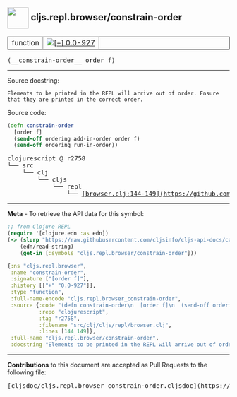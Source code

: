 ## <img width="48px" valign="middle" src="http://i.imgur.com/Hi20huC.png"> cljs.repl.browser/constrain-order

 <table border="1">
<tr>

<td>function</td>
<td><a href="https://github.com/cljsinfo/cljs-api-docs/tree/0.0-927"><img valign="middle" alt="[+] 0.0-927" src="https://img.shields.io/badge/+-0.0--927-lightgrey.svg"></a> </td>
</tr>
</table>

 <samp>
(__constrain-order__ order f)<br>
</samp>

---




Source docstring:

```
Elements to be printed in the REPL will arrive out of order. Ensure
that they are printed in the correct order.
```

Source code:

```clj
(defn constrain-order
  [order f]
  (send-off ordering add-in-order order f)
  (send-off ordering run-in-order))
```

 <pre>
clojurescript @ r2758
└── src
    └── clj
        └── cljs
            └── repl
                └── <ins>[browser.clj:144-149](https://github.com/clojure/clojurescript/blob/r2758/src/clj/cljs/repl/browser.clj#L144-L149)</ins>
</pre>


---

__Meta__ - To retrieve the API data for this symbol:

```clj
;; from Clojure REPL
(require '[clojure.edn :as edn])
(-> (slurp "https://raw.githubusercontent.com/cljsinfo/cljs-api-docs/catalog/cljs-api.edn")
    (edn/read-string)
    (get-in [:symbols "cljs.repl.browser/constrain-order"]))
```

```clj
{:ns "cljs.repl.browser",
 :name "constrain-order",
 :signature ["[order f]"],
 :history [["+" "0.0-927"]],
 :type "function",
 :full-name-encode "cljs.repl.browser_constrain-order",
 :source {:code "(defn constrain-order\n  [order f]\n  (send-off ordering add-in-order order f)\n  (send-off ordering run-in-order))",
          :repo "clojurescript",
          :tag "r2758",
          :filename "src/clj/cljs/repl/browser.clj",
          :lines [144 149]},
 :full-name "cljs.repl.browser/constrain-order",
 :docstring "Elements to be printed in the REPL will arrive out of order. Ensure\nthat they are printed in the correct order."}

```

---

__Contributions__ to this document are accepted as Pull Requests to the following file:

 <pre>
[cljsdoc/cljs.repl.browser_constrain-order.cljsdoc](https://github.com/cljsinfo/cljs-api-docs/blob/master/cljsdoc/cljs.repl.browser_constrain-order.cljsdoc)
</pre>

